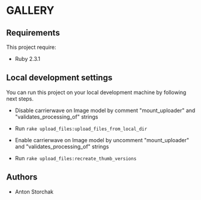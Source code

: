 # GALLERY

## Requirements

This project require:

* Ruby 2.3.1

## Local development settings

You can run this project on your local development machine by following next steps. 

* Disable carrierwave on Image model by comment "mount_uploader" and "validates_processing_of" strings

* Run `rake upload_files:upload_files_from_local_dir`

* Enable carrierwave on Image model by uncomment "mount_uploader" and "validates_processing_of" strings

* Run `rake upload_files:recreate_thumb_versions`

## Authors

* Anton Storchak

